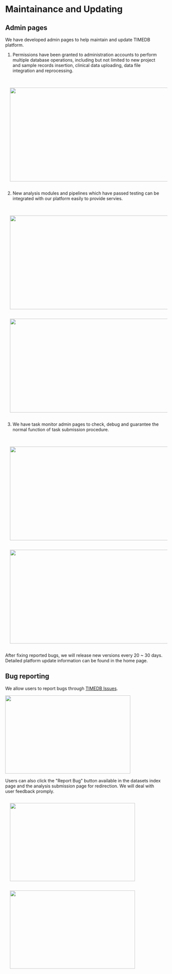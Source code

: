 # Maintainance and Updating

## Admin pages

We have developed admin pages to help maintain and update TIMEDB platform.</p>

1. Permissions have been granted to administration accounts to perform multiple database operations, including but not limited to new project and sample records insertion, clinical data uploading, data file integration and reprocessing.
<br>

<img src="../data/image/tutorial/admin_f1.png" style="width:600px; height: 300px; margin: 15px;">
<br>

    
2. New analysis modules and pipelines which have passed testing can be integrated with our platform easily to provide servies.
<br>

<img src="../data/image/tutorial/admin_f2.png" style="width:600px; height: 300px; margin: 15px;">
<img src="../data/image/tutorial/admin_f3.png" style="width:600px; height: 300px; margin: 15px;">
<br>


3. We have task monitor admin pages to check, debug and guarantee the normal function of task submission procedure.
<br>


<img src="../data/image/tutorial/admin_f4.png" style="width:600px; height: 300px; margin: 15px;">
<img src="../data/image/tutorial/admin_f5.png" style="width:600px; height: 300px; margin: 15px;">

<br>

After fixing reported bugs, we will release new versions every 20 ~ 30 days. Detailed platform update information can be found in the home page.

## Bug reporting

We allow users to report bugs through <a href="https://github.com/deepomicslab/TIMEDB/issues">TIMEDB Issues</a>.
                                            
<img src="../data/image/tutorial/github-issues.png" class="border-image enlargeImages" style="width: 400px; height: 250px;  margin-right:140px;">

Users can also click the "Report Bug" button available in the datasets index page and the analysis submission page for redirection. We will deal with user feedback promply.

<img src="/public/data/image/tutorial/bug-interface1.jpg" style="width: 400px; height: 250px;  margin:15px;">
<img src="/public/data/image/tutorial/bug-interface2.jpg" style="width: 400px; height: 250px; margin:15px;">